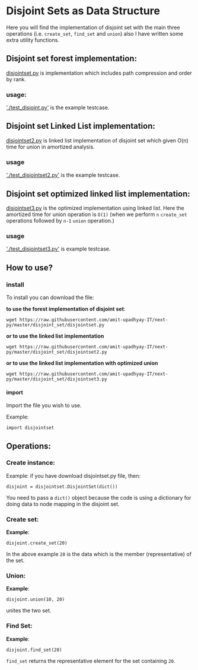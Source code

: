 # Disjoint Sets as Data Structure

Here you will find the implementation of disjoint set with the main three operations (i.e. `create_set`, `find_set` and `union`) also I have written some extra utility functions.

## Disjoint set forest implementation:

[disjointset.py](https://github.com/amit-upadhyay-IT/next-py/blob/master/disjoint_set/disjointset.py) is implementation which includes path compression and order by rank.

### usage:
['./test_disjoint.py'](./test_disjointset.py) is the example testcase.

## Disjoint set Linked List implementation:

[disjointset2.py](https://github.com/amit-upadhyay-IT/next-py/blob/master/disjoint_set/disjointset2.py) is linked list implementation of disjoint set which given O(n) time for union in amortized analysis.

### usage
['./test_disjointset2.py'](./test_disjointset2.py) is the example testcase.

## Disjoint set optimized linked list implementation:

[disjointset3.py](https://github.com/amit-upadhyay-IT/next-py/blob/master/disjoint_set/disjointset3.py) is the optimized implementation using linked list. Here the amortized time for union operation is `O(1)` (when we perform `n` `create_set` operations followed by `n-1` `union` operation.)

### usage
['./test_disjointset3.py'](./test_disjointset3.py) is example testcase.


## How to use?

### install

To install you can download the file:

**to use the forest implementation of disjoint set**:

```
wget https://raw.githubusercontent.com/amit-upadhyay-IT/next-py/master/disjoint_set/disjointset.py
```

**or to use the linked list implementation**

```
wget https://raw.githubusercontent.com/amit-upadhyay-IT/next-py/master/disjoint_set/disjointset2.py
```

**or to use the linked list implementation with optimized union**

```
wget https://raw.githubusercontent.com/amit-upadhyay-IT/next-py/master/disjoint_set/disjointset3.py
```

#### import

Import the file you wish to use.

Example:

```
import disjointset
```

## Operations:

### Create instance:

Example: if you have download disjointset.py file, then:

```
disjoint = disjointset.DisjointSet(dict())
```

You need to pass a `dict()` object because the code is using a dictionary for doing data to node mapping in the disjoint set.

### Create set:

**Example**:

```
disjoint.create_set(20)
```

In the above example `20` is the data which is the member (representative) of the set.


### Union:

**Example**:

```
disjoint.union(10, 20)
```

unites the two set.

### Find Set:

**Example**:

```
disjoint.find_set(20)
```
`find_set` returns the representative element for the set containing `20`.
